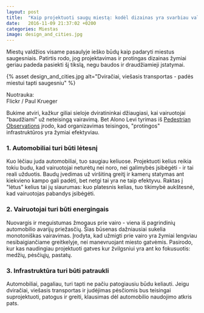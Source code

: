 ```yaml
---
layout: post
title:  "Kaip projektuoti saugų miestą: kodėl dizainas yra svarbiau valdžios spaudimo"
date:   2016-11-09 21:37:02 +0200
categories: Miestas
image: design_and_cities.jpg
---
```



<p>
Miestų valdžios visame pasaulyje ieško būdų kaip padaryti miestus saugesniais. Patirtis rodo, jog projektavimas ir protingas dizainas žymiai geriau padeda pasiekti šį tikslą, negu baudos ir draudžiamieji įstatymai.
</p>

{% asset design_and_cities.jpg alt="Dviračiai, viešasis transportas - padės miestui tapti saugesniu" %}
<div style="margin:12px 0;">
	<div class="lighter smaller">
			Nuotrauka: <br />
			Flickr / Paul Krueger
	</div>
</div>

<div>
<p>
Bukime atviri, kažkur giliai sieloje dviratininkai džiaugiasi, kai vairuotojai "baudžiami" už neteisingą vairavimą. Bet Alono Levi tyrimas iš <a href="https://pedestrianobservations.wordpress.com" target="_blank">Pedestrian Observations</a> įrodo, kad organizavimas teisingos, "protingos" infrastruktūros yra žymiai efektyviau. </p>


<h3>1. Automobiliai turi būti lėtesnį </h3>
<p>Kuo lėčiau juda automobiliai, tuo saugiau keliuose. Projektuoti kelius reikia tokiu budu, kad vairuotojai neturėtų nei noro, nei galimybės įsibėgėti - ir tai reali užduotis. Baudų įvedimas už viršitiną greitį ir kamerų statymas ant kiekvieno kampo gali padėti, bet netgi tai yra ne taip efektyvu. Raktas į "lėtus" kelius tai jų siaurumas: kuo platesnis kelias, tuo tikimybė aukštesnė, kad vairuotojas pabandys įsibėgėti.</p>

<h3>2. Vairuotojai turi būti energingais </h3>
<p>Nuovargis ir meguistumas žmogaus prie vairo - viena iš pagrindinių automobilio avarijų priežasčių. Šias būsenas dažniausiai sukelia monotoniškas vairavimas. Įrodyta, kad užmigti prie vairo yra žymiai lengviau nesibaigiančiame greitkelyje, nei manevruojant miesto gatvėmis. Pasirodo, kur kas naudingiau projektuoti gatves kur žvilgsniui yra ant ko fokusuotis: medžių, pėsčiųjų, pastatų.</p>

<h3>3. Infrastruktūra turi būti patraukli</h3>
<p>Automobiliai, pagaliau, turi tapti ne pačiu patogiausiu būdu keliauti. Jeigu dviračiai, viešasis transportas ir judėjimas pėsčiomis bus teisingai suprojektuoti, patogus ir greiti, klausimas dėl automobilio naudojimo atkris pats. </p>



</div>
